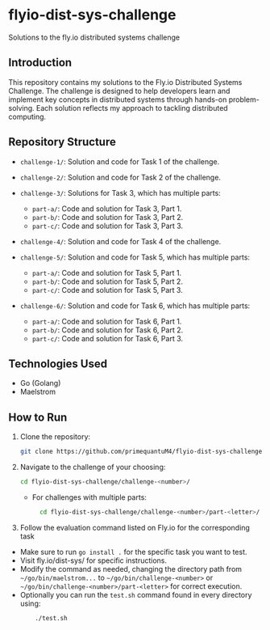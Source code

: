 # flyio-dist-sys-challenge
Solutions to the fly.io distributed systems challenge
## Introduction
This repository contains my solutions to the Fly.io Distributed Systems Challenge. The challenge is designed to help developers learn and implement key concepts in distributed systems through hands-on problem-solving. Each solution reflects my approach to tackling distributed computing.

## Repository Structure
- `challenge-1/`: Solution and code for Task 1 of the challenge.

- `challenge-2/`: Solution and code for Task 2 of the challenge.
  
- `challenge-3/`: Solutions for Task 3, which has multiple parts:
  - `part-a/`: Code and solution for Task 3, Part 1.
  - `part-b/`: Code and solution for Task 3, Part 2.
  - `part-c/`: Code and solution for Task 3, Part 3.
    
- `challenge-4/`: Solution and code for Task 4 of the challenge.

- `challenge-5/`: Solution and code for Task 5, which has multiple parts:
  - `part-a/`: Code and solution for Task 5, Part 1.
  - `part-b/`: Code and solution for Task 5, Part 2.
  - `part-c/`: Code and solution for Task 5, Part 3.
 
- `challenge-6/`: Solution and code for Task 6, which has multiple parts:
  - `part-a/`: Code and solution for Task 6, Part 1.
  - `part-b/`: Code and solution for Task 6, Part 2.
  - `part-c/`: Code and solution for Task 6, Part 3.
 
 ## Technologies Used
- Go (Golang)
- Maelstrom

## How to Run
1. Clone the repository:
   ```bash
   git clone https://github.com/primequantuM4/flyio-dist-sys-challenge.git
   ```
2. Navigate to the challenge of your choosing:
    ```bash
    cd flyio-dist-sys-challenge/challenge-<number>/
    ```
    - For challenges with multiple parts:
      ```bash
        cd flyio-dist-sys-challenge/challenge-<number>/part-<letter>/
      ```
3. Follow the evaluation command listed on Fly.io for the corresponding task
  - Make sure to run `go install .` for the specific task you want to test.
  - Visit fly.io/dist-sys/<task-number> for specific instructions.
  - Modify the command as needed, changing the directory path from ` ~/go/bin/maelstrom... ` to ` ~/go/bin/challenge-<number> ` or ` ~/go/bin/challenge-<number>/part-<letter> ` for correct execution.
  - Optionally you can run the `test.sh` command found in every directory using:
    ```bash
        ./test.sh
    ```
    
